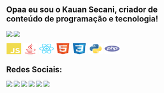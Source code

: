 ## Opaa eu sou o Kauan Secani, criador de conteúdo de programação e tecnologia!


<a href="https://github.com/KauanSecani/github-readme-stats">
  <img height=180 align="center" src="https://github-readme-stats.vercel.app/api?username=KauanSecani&theme=great-gatsby&&show_icons=true&custom_title=Status&nbsp;De&nbsp;Kauan&nbsp;Secani:&rank_icon=true" />
</a>
<a href="https://github.com/KauanSecani/convoychat">
  <img height=180 align="center" src="https://github-readme-stats.vercel.app/api/top-langs?username=KauanSecani&theme=great-gatsby&&show_icons=true&layout=compact&langs_count=8&card_width=320&custom_title=Linguages&nbsp;Mais&nbsp;Usadas:" />
</a>

<div style="display: inline_block"><br>
  <img align="center" alt="Kauan-Js" height="30" width="40" src="https://raw.githubusercontent.com/devicons/devicon/master/icons/javascript/javascript-plain.svg">
  <img align="center" alt="Kauan-Java" height="30" width="40" src="https://raw.githubusercontent.com/devicons/devicon/master/icons/java/java-plain.svg">
  <img align="center" alt="Kauan-React" height="30" width="40" src="https://raw.githubusercontent.com/devicons/devicon/master/icons/react/react-original.svg">
  <img align="center" alt="Kauan-HTML" height="30" width="40" src="https://raw.githubusercontent.com/devicons/devicon/master/icons/html5/html5-original.svg">
  <img align="center" alt="Kauan-CSS" height="30" width="40" src="https://raw.githubusercontent.com/devicons/devicon/master/icons/css3/css3-original.svg">
  <img align="center" alt="Kauan-Python" height="30" width="40" src="https://raw.githubusercontent.com/devicons/devicon/master/icons/python/python-original.svg">
  <img align="center" alt="Kauan-Php" height="30" width="40" src="https://raw.githubusercontent.com/devicons/devicon/master/icons/php/php-plain.svg">
</div>
  
  ## Redes Sociais:
 
<div> 
  <a href="https://www.youtube.com/channel/UC9U0Q5fghSGtdCF2gQR9kZg" target="_blank"><img src="https://img.shields.io/badge/YouTube-FF0000?style=for-the-badge&logo=youtube&logoColor=white" target="_blank"></a>
  <a href="https://www.instagram.com/r4ven_oficial/" target="_blank"><img src="https://img.shields.io/badge/-Instagram-%23E4405F?style=for-the-badge&logo=instagram&logoColor=white" target="_blank"></a>
 	<a href="https://www.twitch.tv/r4ven_ofc" target="_blank"><img src="https://img.shields.io/badge/Twitch-9146FF?style=for-the-badge&logo=twitch&logoColor=white" target="_blank"></a>
 <a href="https://discord.gg/r4r1dade-s-988463361542983750" target="_blank"><img src="https://img.shields.io/badge/Discord-7289DA?style=for-the-badge&logo=discord&logoColor=white" target="_blank"></a> 
  <a href = "mailto:contatokauansecani@gmail.com"><img src="https://img.shields.io/badge/-Gmail-%23333?style=for-the-badge&logo=gmail&logoColor=white" target="_blank"></a>
  <a href="https://www.linkedin.com/in/kauan-vitor-secani-martins-2051a1245/" target="_blank"><img src="https://img.shields.io/badge/-LinkedIn-%230077B5?style=for-the-badge&logo=linkedin&logoColor=white" target="_blank" ></a> 
  
</div>

